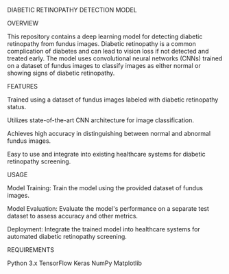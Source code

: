 DIABETIC RETINOPATHY DETECTION MODEL

OVERVIEW

This repository contains a deep learning model for detecting diabetic retinopathy from fundus images. Diabetic retinopathy is a common complication of diabetes and can lead to vision loss if not detected and treated early. The model uses convolutional neural networks (CNNs) trained on a dataset of fundus images to classify images as either normal or showing signs of diabetic retinopathy.

FEATURES

Trained using a dataset of fundus images labeled with diabetic retinopathy status.

Utilizes state-of-the-art CNN architecture for image classification.

Achieves high accuracy in distinguishing between normal and abnormal fundus images.

Easy to use and integrate into existing healthcare systems for diabetic retinopathy screening.



USAGE

Model Training: Train the model using the provided dataset of fundus images.

Model Evaluation: Evaluate the model's performance on a separate test dataset to assess accuracy and other metrics.

Deployment: Integrate the trained model into healthcare systems for automated diabetic retinopathy screening.


REQUIREMENTS

Python 3.x
TensorFlow
Keras
NumPy
Matplotlib



